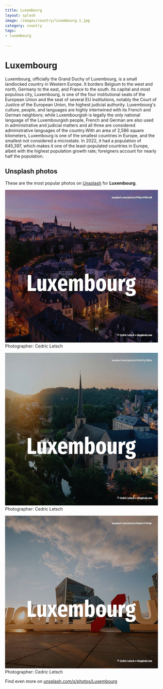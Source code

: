 ```yaml
---
title: Luxembourg
layout: splash
image: /images/country/luxembourg.1.jpg
category: country
tags:
- luxembourg

---
```

# Luxembourg

Luxembourg, officially the Grand Duchy of Luxembourg, is a small landlocked country in Western  Europe. It borders Belgium to the west and north, Germany to the east, and France to the south. Its capital and most populous city, Luxembourg, is one of the four institutional seats of the  European Union  and the seat of several EU institutions, notably the Court of Justice of the  European Union, the highest judicial authority. Luxembourg's culture, people, and languages are highly intertwined with its French and German  neighbors; while Luxembourgish is legally the only national language of the Luxembourgish people,  French and German are also used in administrative and judicial matters and all three are considered  administrative languages of the country.With an area of 2,586 square kilometers, Luxembourg is one  of the smallest countries in Europe, and the smallest not considered a microstate. In 2022, it had a population of 645,397, which makes it one of the least-populated countries in  Europe, albeit with the highest population growth rate; foreigners account for nearly half the  population. 

 
## Unsplash photos
These are the most popular photos on [Unsplash](https://unsplash.com) for **Luxembourg**.
 
![Luxembourg](/images/country/luxembourg.1.jpg)
Photographer:  Cedric Letsch
 
![Luxembourg](/images/country/luxembourg.2.jpg)
Photographer:  Cedric Letsch
 
![Luxembourg](/images/country/luxembourg.3.jpg)
Photographer:  Cedric Letsch
 
Find even more on [unsplash.com/s/photos/Luxembourg](https://unsplash.com/s/photos/Luxembourg)
 
